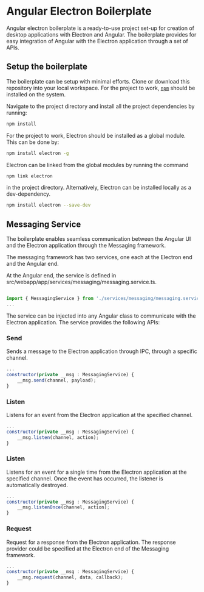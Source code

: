 # Angular Electron Boilerplate

Angular electron boilerplate is a ready-to-use project set-up for creation of desktop applications with Electron and Angular. The boilerplate provides for easy integration of Angular with the Electron application through a set of APIs.

## Setup the boilerplate

The boilerplate can be setup with minimal efforts. Clone or download this repository into your local workspace. For the project to work, [`npm`](https://docs.npmjs.com/) should be installed on the system.

Navigate to the project directory and install all the project dependencies by running:

```sh
npm install
```
For the project to work, Electron should be installed as a global module. This can be done by:

```sh
npm install electron -g
```

Electron can be linked from the global modules by running the command 

```sh
npm link electron
```
in the project directory. Alternatively, Electron can be installed locally as a dev-dependency.

```sh
npm install electron --save-dev
```


## Messaging Service

The boilerplate enables seamless communication between the Angular UI and the Electron application through the Messaging framework. 

The messaging framework has two services, one each at the Electron end and the Angular end. 

At the Angular end, the service is defined in src/webapp/app/services/messaging/messaging.service.ts. 

```javascript

import { MessagingService } from './services/messaging/messaging.service';
...
```

The service can be injected into any Angular class to communicate with the Electron application. The service provides the following APIs:

### Send
Sends a message to the Electron application through IPC, through a specific channel.

```javascript
...
constructor(private __msg : MessagingService) { 
	__msg.send(channel, payload);
}
```

### Listen
Listens for an event from the Electron application at the specified channel.

```javascript
...
constructor(private __msg : MessagingService) { 
	__msg.listen(channel, action);
}
```

### Listen
Listens for an event for a single time from the Electron application at the specified channel. Once the event has occurred, the listener is automatically destroyed.

```javascript
...
constructor(private __msg : MessagingService) { 
	__msg.listenOnce(channel, action);
}
```

### Request
Request for a response from the Electron application. The response provider could be specified at the Electron end of the Messaging framework.

```javascript
...
constructor(private __msg : MessagingService) { 
	__msg.request(channel, data, callback);
}
```
